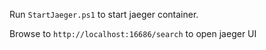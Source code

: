 Run `StartJaeger.ps1` to start jaeger container.

Browse to `http://localhost:16686/search` to open jaeger UI